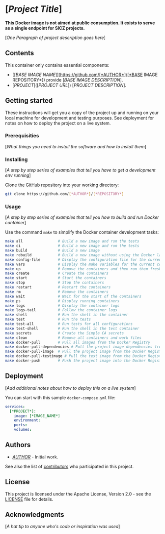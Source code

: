 # [*Project Title*]
**This Docker image is not aimed at public consumption.
It exists to serve as a single endpoint for SICZ projects.**

[*One Paragraph of project description goes here*]

## Contents

This container only contains essential components:
* [[*BASE IMAGE NAME*]](https://github.com/[*AUTHOR*]/[*BASE IMAGE REPOSITORY*]) provide [*BASE IMAGE DESCRIPTION*].
* [*PROJECT*]([*PROJECT URL*]) [*PROJECT DESCRIPTION*].

## Getting started

These instructions will get you a copy of the project up and running on your
local machine for development and testing purposes. See deployment for notes
on how to deploy the project on a live system.

### Prerequisities

[*What things you need to install the software and how to install them*]

### Installing

[*A step by step series of examples that tell you have to get a development env running*]

Clone the GitHub repository into your working directory:
```bash
git clone https://github.com/[*AUTHOR*]/[*REPOSITORY*]
```

### Usage

[*A step by step series of examples that tell you how to build and run Docker container*]

Use the command `make` to simplify the Docker container development tasks:
```bash
make all                # Build a new image and run the tests
make ci                 # Build a new image and run the tests
make build              # Build a new image
make rebuild            # Build a new image without using the Docker layer caching
make config-file        # Display the configuration file for the current configuration
make vars               # Display the make variables for the current configuration
make up                 # Remove the containers and then run them fresh
make create             # Create the containers
make start              # Start the containers
make stop               # Stop the containers
make restart            # Restart the containers
make rm                 # Remove the containers
make wait               # Wait for the start of the containers
make ps                 # Display running containers
make logs               # Display the container logs
make logs-tail          # Follow the container logs
make shell              # Run the shell in the container
make test               # Run the tests
make test-all           # Run tests for all configurations
make test-shell         # Run the shell in the test container
make secrets            # Create the Simple CA secrets
make clean              # Remove all containers and work files
make docker-pull        # Pull all images from the Docker Registry
make docker-pull-dependencies # Pull the project image dependencies from the Docker Registry
make docker-pull-image  # Pull the project image from the Docker Registry
make docker-pull-testimage # Pull the test image from the Docker Registry
make docker-push        # Push the project image into the Docker Registry
```

## Deployment

[*Add additional notes about how to deploy this on a live system*]

You can start with this sample `docker-compose.yml` file:
```yaml
services:
  [*PROJECT*]:
    image: [*IMAGE_NAME*]
    environment:
    ports:
    volumes:
```

## Authors

* [*AUTHOR*](https://github.com/[*AUTHOR*]) - Initial work.

See also the list of
[contributors](https://github.com/[*AUTHOR*]/[*REPOSITORY*]/contributors)
who participated in this project.

## License

This project is licensed under the Apache License, Version 2.0 - see the
[LICENSE](LICENSE) file for details.

## Acknowledgments

[*A hat tip to anyone who's code or inspiration was used*]
